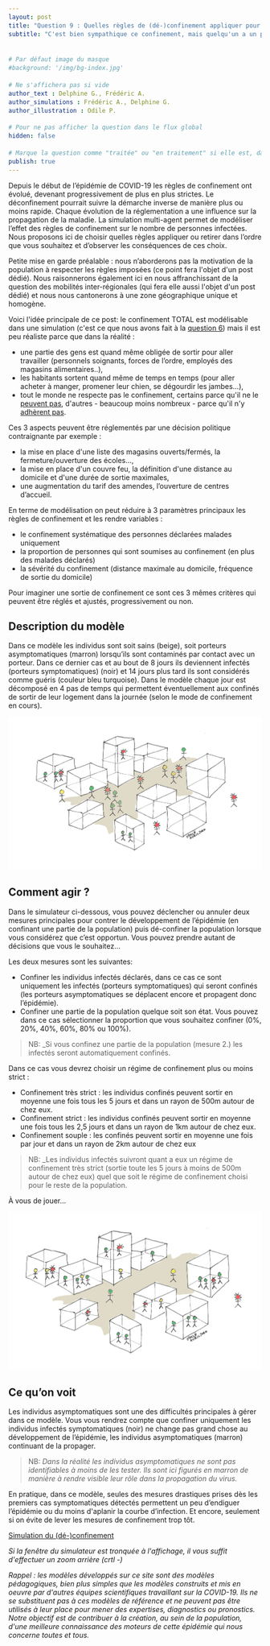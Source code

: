 ```yaml
---
layout: post
title: "Question 9 : Quelles règles de (dé-)confinement appliquer pour gérer le développement de l’épidémie?"
subtitle: "C'est bien sympathique ce confinement, mais quelqu'un a un plan pour en sortir ?"


# Par défaut image du masque
#background: '/img/bg-index.jpg'

# Ne s'affichera pas si vide
author_text : Delphine G., Frédéric A.
author_simulations : Frédéric A., Delphine G.
author_illustration : Odile P.

# Pour ne pas afficher la question dans le flux global
hidden: false

# Marque la question comme "traitée" ou "en traitement" si elle est, dans cette ordre, publiée ou non
publish: true
---
```


Depuis le début de l’épidémie de COVID-19 les règles de confinement ont évolué, devenant progressivement de plus en plus strictes. Le déconfinement pourrait suivre la démarche inverse de manière plus ou moins rapide. Chaque évolution de la réglementation a une influence sur la propagation de la maladie. La simulation multi-agent permet de modéliser l’effet des règles de confinement sur le nombre de personnes infectées. Nous proposons ici de choisir quelles règles appliquer ou retirer dans l’ordre que vous souhaitez et d’observer les conséquences de ces choix. 

Petite mise en garde préalable : nous n’aborderons pas la motivation de la population à respecter les règles imposées (ce point fera l'objet d'un post dédié). Nous raisonnerons également ici en nous affranchissant de la question des mobilités inter-régionales (qui fera elle aussi l'objet d'un post dédié) et nous nous cantonerons à une zone géographique unique et homogène.

Voici l'idée principale de ce post: le confinement TOTAL est modélisable dans une simulation (c'est ce que nous avons fait à la [question 6](https://covprehension.org/2020/03/30/q6.html)) mais il est peu réaliste parce que dans la réalité :

- une partie des gens est quand même obligée de sortir pour aller travailler (personnels soignants, forces de l’ordre, employés des magasins alimentaires..),
- les habitants sortent quand même de temps en temps (pour aller acheter à manger, promener leur chien, se dégourdir les jambes…),
- tout le monde ne respecte pas le confinement, certains parce qu'il ne le [peuvent pas](https://theconversation.com/logement-comment-la-crise-sanitaire-amplifie-les-inegalites-135762), d'autres - beaucoup moins nombreux - parce qu'il n'y [adhèrent pas](https://lejournal.cnrs.fr/nos-blogs/covid-19-la-parole-a-la-science/comment-les-citoyens-adherent-ils-aux-mesures-de). 

Ces 3 aspects peuvent être réglementés par une décision politique contraignante par exemple :

- la mise en place d'une liste des magasins ouverts/fermés, la fermeture/ouverture des écoles...,
- la mise en place d'un couvre feu, la définition d'une distance au domicile et d'une durée de sortie maximales,
- une augmentation du tarif des amendes, l’ouverture de centres d’accueil.
    
En terme de modélisation on peut réduire à 3 paramètres principaux les règles de confinement et les rendre variables :

- le confinement systématique des personnes déclarées malades uniquement
- la proportion de personnes qui sont soumises au confinement (en plus des malades déclarés)
- la sévérité du confinement (distance maximale au domicile, fréquence de sortie du domicile)

Pour imaginer une sortie de confinement ce sont ces 3 mêmes critères qui peuvent être réglés et ajustés, progressivement ou non.

## Description du modèle
Dans ce modèle les individus sont soit sains (beige), soit porteurs asymptomatiques (marron) lorsqu’ils sont contaminés par contact avec un porteur. Dans ce dernier cas et au bout de 8 jours ils deviennent infectés (porteurs symptomatiques) (noir) et 14 jours plus tard ils sont considérés comme guéris (couleur bleu turquoise).
Dans le modèle chaque jour est décomposé en 4 pas de temps qui permettent éventuellement aux confinés de sortir de leur logement dans la journée (selon le mode de confinement en cours). 

<img src="/img/posts/Q9_1.jpg" class="full-size">

## Comment agir ?
Dans le simulateur ci-dessous, vous pouvez déclencher ou annuler deux mesures principales pour contrer le développement de l’épidémie (en confinant une partie de la population) puis dé-confiner la population lorsque vous considérez que c’est opportun. Vous pouvez prendre autant de décisions que vous le souhaitez…

Les deux mesures sont les suivantes: 
- Confiner les individus infectés déclarés, dans ce cas ce sont uniquement les infectés (porteurs symptomatiques) qui seront confinés (les porteurs asymptomatiques se déplacent encore et propagent donc l’épidémie).
- Confiner une partie de la population quelque soit son état. Vous pouvez dans ce cas sélectionner la proportion que vous souhaitez confiner (0%, 20%, 40%, 60%, 80% ou 100%).

>  NB: _Si vous confinez une partie de la population (mesure 2.) les infectés seront automatiquement confinés.


Dans ce cas vous devrez choisir un régime de confinement plus ou moins strict :
- Confinement très strict : les individus confinés peuvent sortir en moyenne une fois tous les 5 jours et dans un rayon de 500m autour de chez eux.
- Confinement strict : les individus confinés peuvent sortir en moyenne une fois tous les 2,5 jours et dans un rayon de 1km autour de chez eux.
- Confinement souple : les confinés peuvent sortir en moyenne une fois par jour et dans un rayon de 2km autour de chez eux

> NB: _Les individus infectés suivront quant a eux un régime de confinement très strict (sortie toute les 5 jours à moins de 500m autour de chez eux) quel que soit le régime de confinement choisi pour le reste de la population.

À vous de jouer...

<img src="/img/posts/Q9_2.jpg" class="full-size">

## Ce qu’on voit

Les individus asymptomatiques sont une des difficultés principales à gérer dans ce modèle. Vous vous rendrez compte que confiner uniquement les individus infectés symptomatiques (noir) ne change pas grand chose au développement de l’épidémie, les individus asymptomatiques (marron) continuant de la propager.

> NB: _Dans la réalité les individus asymptomatiques ne sont pas identifiables à moins de les tester. Ils sont ici figurés en marron de manière à rendre visible leur rôle dans la propagation du virus._

En pratique, dans ce modèle, seules des mesures drastiques prises dès les premiers cas symptomatiques détectés permettent un peu d’endiguer l’épidémie ou du moins d'aplanir la courbe d’infection. Et encore, seulement si on évite de lever les mesures de confinement trop tôt.


<a href="#" class="btn btn-primary" 
onclick="loadIframeSimulator(9, this); return false;">Simulation du (dé-)confinement</a>
<div class="iframeContainer"></div>

*Si la fenêtre du simulateur est tronquée à l'affichage, il vous suffit d'effectuer un zoom arrière (crtl -)*

*Rappel : les modèles développés sur ce site sont des modèles pédagogiques, bien plus simples que les modèles construits et mis en oeuvre par d'autres équipes scientifiques travaillant sur la COVID-19. Ils ne se substituent pas à ces modèles de référence et ne peuvent pas être utilisés à leur place pour mener des expertises, diagnostics ou pronostics. Notre objectif est de contribuer à la création, au sein de la population, d'une meilleure connaissance des moteurs de cette épidémie qui nous concerne toutes et tous.* 

